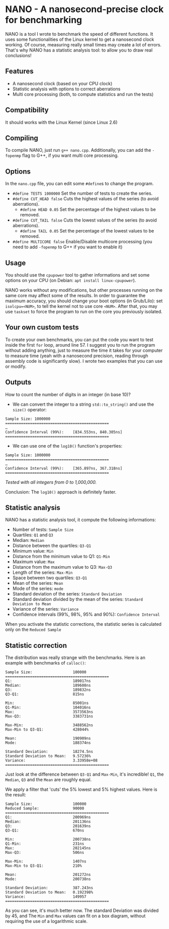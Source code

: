 # NANO - A nanosecond-precise clock for benchmarking

NANO is a tool I wrote to benchmark the speed of different functions. It uses some functionalities of the Linux kernel to get a nanosecond clock working. Of course, measuring really small 
times may create a lot of errors. That's why NANO has a statistic analysis tool: to allow you to draw real conclusions!

## Features
* A nanosecond clock (based on your CPU clock)
* Statistic analysis with options to correct aberrations
* Multi core processing (both, to compute statistics and run the tests)

## Compatibility
It should works with the Linux Kernel (since Linux 2.6)

## Compiling
To compile NANO, just run `g++ nano.cpp`. Additionally, you can add the `-fopenmp` flag to G++, if you want multi core processing.


## Options
In the `nano.cpp` file, you can edit some `#define`s to change the program.

* `#define TESTS 1000000` Set the number of tests to create the series.
* `#define CUT_HEAD false` Cuts the highest values of the series (to avoid aberrations).
	* `#define HEAD 0.05` Set the percentage of the highest values to be removed.
* `#define CUT_TAIL false` Cuts the lowest values of the series (to avoid aberrations).
	* `#define TAIL 0.05` Set the percentage of the lowest values to be removed.
* `#define MULTICORE false` Enable/Disable multicore processing (you need to add `-fopenmp` to G++ if you want to enable it)

## Usage
You should use the `cpupower` tool to gather informations and set some options on your CPU (on Debian: `apt install linux-cpupower`).

NANO works without any modifications, but other processes running on the same core may affect some of the results. In order to guarantee the maximum accuracy, you should change your boot options (in Grub/Lilo): set `isolcpu=<NUM>`, to tell the kernel not to use core `<NUM>`. After that, you may use `taskset` to force the program to run on the core you previously isolated.

## Your own custom tests
To create your own benchmarks, you can put the code you want to test inside the first `for` loop, around line 57. I suggest you to run the program without adding anything, just to measure the time it takes for your computer to measure time (yeah with a nanosecond precision, reading through assembly code is significantly slow).
I wrote two examples that you can use or modify.

## Outputs
How to count the number of digits in an integer (in base 10)?

- We  can convert the integer to a string `std::to_string()` and use the `size()` operator:
```
Sample Size: 1000000
==============================================
…
Confidence Interval (99%):    [834.553ns, 840.305ns]
==============================================
```

- We can use one of the `log10()` function's properties:
```
Sample Size: 1000000
==============================================
…
Confidence Interval (99%):    [365.897ns, 367.318ns]
==============================================
```
_Tested with all integers from 0 to 1,000,000._

Conclusion: The `log10()` approach is definitely faster.

## Statistic analysis
NANO has a statistic analysis tool, it compute the following informations:

* Number of tests: `Sample Size`
* Quartiles: `Q1` and `Q3`
* Median: `Median`
* Distance between the quartiles: `Q3-Q1`
* Minimum value: `Min`
* Distance from the minimum value to Q1: `Q1-Min`
* Maximum value: `Max`
* Distance from the maximum value to Q3: `Max-Q3`
* Length of the series: `Max-Min`
* Space between two quartiles: `Q3-Q1`
* Mean of the series: `Mean`
* Mode of the series: `mode`
* Standard deviation of the series: `Standard Deviation`
* Standard deviation divided by the mean of the series: `Standard Deviation to Mean`
* Variance of the series: `Variance`
* Confidence intervals (99%, 98%, 95% and 90%): `Confidence Interval`

When you activate the statistic corrections, the statistic series is calculated only on the `Reduced Sample`


## Statistic correction
The distribution was really strange with the benchmarks. Here is an example with benchmarks of `calloc()`:
```
Sample Size:                  100000
==============================================
Q1:                           189017ns
Median:                       189608ns
Q3:                           189832ns
Q3-Q1:                        815ns

Min:                          85001ns
Q1-Min:                       104016ns
Max:                          3573563ns
Max-Q3:                       3383731ns

Max-Min:                      3488562ns
Max-Min to Q3-Q1:             428044%

Mean:                         190909ns
Mode:                         188374ns

Standard Deviation:           18274.5ns
Standard Deviation to Mean:   9.57236%
Variance:                     3.33958e+08
==============================================
```
Just look at the difference between `Q3-Q1` and `Max-Min`, it's incredible! `Q1`, the `Median`,  `Q3` and the `Mean` are roughly equal.

We apply a filter that 'cuts' the 5% lowest and 5% highest values. Here is the result:
```
Sample Size:                  100000
Reduced Sample:               90000
==============================================
Q1:                           200969ns
Median:                       201136ns
Q3:                           201639ns
Q3-Q1:                        670ns

Min:                          200738ns
Q1-Min:                       231ns
Max:                          202145ns
Max-Q3:                       506ns

Max-Min:                      1407ns
Max-Min to Q3-Q1:             210%

Mean:                         201272ns
Mode:                         200738ns

Standard Deviation:           387.243ns
Standard Deviation to Mean:   0.192398%
Variance:                     149957
==============================================
```
As you can see, it's much better now. The standard Deviation was divided by 45, and The `Min` and `Max` values can fit on a box diagram, without requiring the use of a logarithmic scale.

